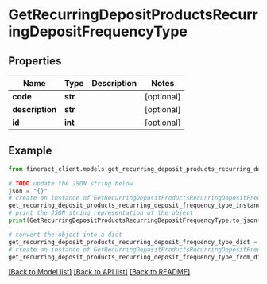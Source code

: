 # GetRecurringDepositProductsRecurringDepositFrequencyType


## Properties

Name | Type | Description | Notes
------------ | ------------- | ------------- | -------------
**code** | **str** |  | [optional] 
**description** | **str** |  | [optional] 
**id** | **int** |  | [optional] 

## Example

```python
from fineract_client.models.get_recurring_deposit_products_recurring_deposit_frequency_type import GetRecurringDepositProductsRecurringDepositFrequencyType

# TODO update the JSON string below
json = "{}"
# create an instance of GetRecurringDepositProductsRecurringDepositFrequencyType from a JSON string
get_recurring_deposit_products_recurring_deposit_frequency_type_instance = GetRecurringDepositProductsRecurringDepositFrequencyType.from_json(json)
# print the JSON string representation of the object
print(GetRecurringDepositProductsRecurringDepositFrequencyType.to_json())

# convert the object into a dict
get_recurring_deposit_products_recurring_deposit_frequency_type_dict = get_recurring_deposit_products_recurring_deposit_frequency_type_instance.to_dict()
# create an instance of GetRecurringDepositProductsRecurringDepositFrequencyType from a dict
get_recurring_deposit_products_recurring_deposit_frequency_type_from_dict = GetRecurringDepositProductsRecurringDepositFrequencyType.from_dict(get_recurring_deposit_products_recurring_deposit_frequency_type_dict)
```
[[Back to Model list]](../README.md#documentation-for-models) [[Back to API list]](../README.md#documentation-for-api-endpoints) [[Back to README]](../README.md)


